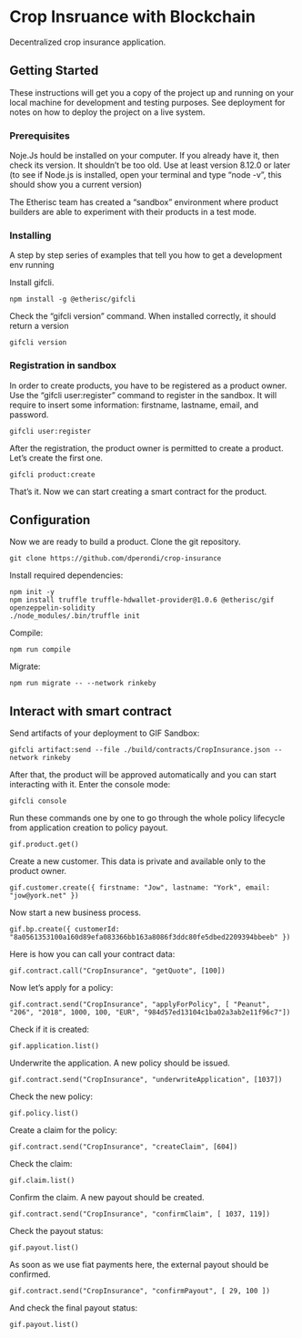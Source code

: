 # Crop Insruance with Blockchain

Decentralized crop insurance application.

## Getting Started

These instructions will get you a copy of the project up and running on your local machine for development and testing purposes. See deployment for notes on how to deploy the project on a live system.

### Prerequisites

Noje.Js hould be installed on your computer. If you already have it, then check its version. It shouldn’t be too old. Use at least version 8.12.0 or later (to see if Node.js is installed, open your terminal and type “node -v”, this should show you a current version)

The Etherisc team has created a “sandbox” environment where product builders are able to experiment with their products in a test mode.

### Installing

A step by step series of examples that tell you how to get a development env running

Install gifcli.

```
npm install -g @etherisc/gifcli
```

Check the “gifcli version” command. When installed correctly, it should return a version

```
gifcli version
```

### Registration in sandbox

In order to create products, you have to be registered as a product owner. Use the “gifcli user:register” command to register in the sandbox. It will require to insert some information: firstname, lastname, email, and password.

```
gifcli user:register
```

After the registration, the product owner is permitted to create a product. Let’s create the first one.

```
gifcli product:create
```

That’s it. Now we can start creating a smart contract for the product.

## Configuration

Now we are ready to build a product. Clone the git repository.

```
git clone https://github.com/dperondi/crop-insurance
```

Install required dependencies:

```
npm init -y
npm install truffle truffle-hdwallet-provider@1.0.6 @etherisc/gif openzeppelin-solidity
./node_modules/.bin/truffle init
```

Compile:

```
npm run compile
```

Migrate:

```
npm run migrate -- --network rinkeby
```

## Interact with smart contract

Send artifacts of your deployment to GIF Sandbox:

```
gifcli artifact:send --file ./build/contracts/CropInsurance.json --network rinkeby
```

After that, the product will be approved automatically and you can start interacting with it. Enter the console mode:

```
gifcli console
```

Run these commands one by one to go through the whole policy lifecycle from application creation to policy payout.

```
gif.product.get()
```

Create a new customer. This data is private and available only to the product owner.

```
gif.customer.create({ firstname: "Jow", lastname: "York", email: "jow@york.net" })
```

Now start a new business process.
```
gif.bp.create({ customerId: "8a0561353100a160d89efa083366bb163a8086f3ddc80fe5dbed2209394bbeeb" })
```

Here is how you can call your contract data:
```
gif.contract.call("CropInsurance", "getQuote", [100])
```

Now let’s apply for a policy:
```
gif.contract.send("CropInsurance", "applyForPolicy", [ "Peanut", "206", "2018", 1000, 100, "EUR", "984d57ed13104c1ba02a3ab2e11f96c7"])
```

Check if it is created:
```
gif.application.list()
```

Underwrite the application. A new policy should be issued.
```
gif.contract.send("CropInsurance", "underwriteApplication", [1037])
```

Check the new policy:
```
gif.policy.list()
```

Create a claim for the policy:
```
gif.contract.send("CropInsurance", "createClaim", [604])
```

Check the claim:
```
gif.claim.list()
```

Confirm the claim. A new payout should be created.
```
gif.contract.send("CropInsurance", "confirmClaim", [ 1037, 119])
```

Check the payout status:
```
gif.payout.list()
```

As soon as we use fiat payments here, the external payout should be confirmed.
```
gif.contract.send("CropInsurance", "confirmPayout", [ 29, 100 ])
```

And check the final payout status:
```
gif.payout.list()
```
